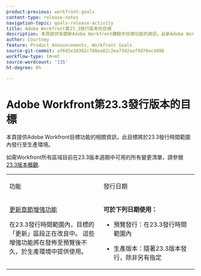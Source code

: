 ```yaml
---
product-previous: workfront-goals
content-type: release-notes
navigation-topic: goals-release-activity
title: Adobe Workfront第23.3發行版本的目標
description: 本頁提供有關新Adobe Workfront體驗中目標功能的資訊，此新Adobe Workfront體驗將隨23.3版發行至生產環境。
author: Courtney
feature: Product Announcements, Workfront Goals
source-git-commit: af605e10362c780ea82c2ea73d2aaf9d78ec4498
workflow-type: tm+mt
source-wordcount: '135'
ht-degree: 0%

---
```



# Adobe Workfront第23.3發行版本的目標

本頁提供Adobe Workfront目標功能的相關資訊，此目標將於23.3發行時間範圍內發行至生產環境。

如需Workfront所有區域目前在23.3版本週期中可用的所有變更清單，請參閱 [23.3版本概觀](/help/quicksilver/product-announcements/product-releases/23.3-release-activity/23-3-release-overview.md).

<table>
            <col style="width: 50%;" />
            <col style="width: 50%;" />
            <tbody>
                <tr>
                    <td>
                        <p><span class="bold">功能</span>
                        </p>
                    </td>
                    <td>
                        <p><span class="bold">發行日期</span>
                        </p>
                    </td>
                </tr>
                <tr>
                    <td>
                        <a href="/help/quicksilver/product-announcements/product-releases/goals-release-activity/goals-23-3-release/goals-23-3-may-5.md">更新章節增強功能</a></p>
                        <p>在23.3發行時間範圍內，目標的「更新」區段正在改良中。 這些增強功能將在發佈至預覽後不久，於生產環境中提供使用。</p>
                    </td>
                    <td><p><b>可於下列日期使用：</b></p>
                     <p>
                        </p>
                        <ul>
                            <li>
                                <p>預覽發行：在23.3發行時間範圍內<br /></p>
                            </li>
                            <li>
                                <p><span class="preview">生產版本：隨著23.3版本發行，除非另有指定</span></p>
                            </li>
                        </ul>
                    </td>
                </tr>
            </tbody>
        </table>
